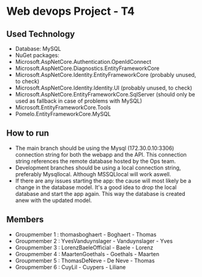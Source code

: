 # Web devops Project - T4

## Used Technology
- Database: MySQL
- NuGet packages:
 - Microsoft.AspNetCore.Authentication.OpenIdConnect
 - Microsoft.AspNetCore.Diagnostics.EntityFrameworkCore
 - Microsoft.AspNetCore.Identity.EntityFrameworkCore (probably unused, to check)
 - Microsoft.AspNetCore.Identity.Identity.UI (probably unused, to check)
 - Microsoft.AspNetCore.EntityFrameworkCore.SqlServer (should only be used as fallback in case of problems with MySQL)
 - Microsoft.EntityFrameworkCore.Tools
 - Pomelo.EntityFrameworkCore.MySQL

## How to run
- The main branch should be using the Mysql (172.30.0.10:3306) connection string for both the webapp and the API. This connection string references the remote database hosted by the Ops team.
- Development branches should be using a local connection string, preferably Mysqllocal. Although MSSQLlocal will work aswell.
- If there are any issues starting the app: the cause will most likely be a change in the database model. It's a good idea to drop the local database and start the app again. This way the database is created anew with the updated model.

## Members
- Groupmember 1 : thomasboghaert - Boghaert - Thomas
- Groupmember 2 : YvesVanduynslager - Vanduynslager - Yves
- Groupmember 3 : LorenzBaeleOfficial - Baele - Lorenz
- Groupmember 4 : MaartenGoethals - Goethals - Maarten
- Groupmember 5 : ThomasDeNeve - De Neve - Thomas
- Groupmember 6 : CuyLil - Cuypers - Liliane
